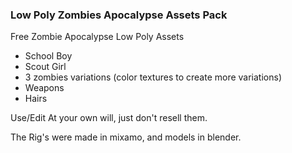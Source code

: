 ### Low Poly Zombies Apocalypse Assets Pack

Free Zombie Apocalypse Low Poly Assets

- School Boy
- Scout Girl
- 3 zombies variations (color textures to create more variations)
- Weapons
- Hairs

Use/Edit At your own will, just don't resell them.

The Rig's were made in mixamo, and models in blender.